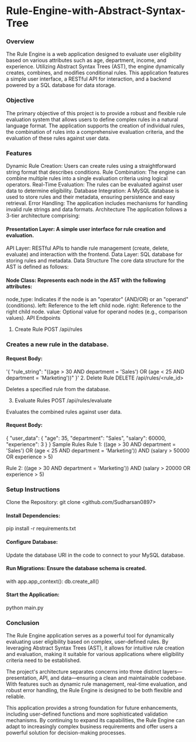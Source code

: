 # Rule-Engine-with-Abstract-Syntax-Tree
### Overview
The Rule Engine is a web application designed to evaluate user eligibility based on various attributes such as age, department, income, and experience. Utilizing Abstract Syntax Trees (AST), the engine dynamically creates, combines, and modifies conditional rules. This application features a simple user interface, a RESTful API for interaction, and a backend powered by a SQL database for data storage.

### Objective
The primary objective of this project is to provide a robust and flexible rule evaluation system that allows users to define complex rules in a natural language format. The application supports the creation of individual rules, the combination of rules into a comprehensive evaluation criteria, and the evaluation of these rules against user data.

### Features
Dynamic Rule Creation: Users can create rules using a straightforward string format that describes conditions.
Rule Combination: The engine can combine multiple rules into a single evaluation criteria using logical operators.
Real-Time Evaluation: The rules can be evaluated against user data to determine eligibility.
Database Integration: A MySQL database is used to store rules and their metadata, ensuring persistence and easy retrieval.
Error Handling: The application includes mechanisms for handling invalid rule strings and data formats.
Architecture
The application follows a 3-tier architecture comprising:

#### Presentation Layer: A simple user interface for rule creation and evaluation.
API Layer: RESTful APIs to handle rule management (create, delete, evaluate) and interaction with the frontend.
Data Layer: SQL database for storing rules and metadata.
Data Structure
The core data structure for the AST is defined as follows:

#### Node Class: Represents each node in the AST with the following attributes:
node_type: Indicates if the node is an "operator" (AND/OR) or an "operand" (conditions).
left: Reference to the left child node.
right: Reference to the right child node.
value: Optional value for operand nodes (e.g., comparison values).
API Endpoints

1. Create Rule
POST /api/rules

### Creates a new rule in the database.

#### Request Body:
'{
    "rule_string": "((age > 30 AND department = 'Sales') OR (age < 25 AND department = 'Marketing'))"
}'
2. Delete Rule
DELETE /api/rules/<rule_id>

Deletes a specified rule from the database.

3. Evaluate Rules
POST /api/rules/evaluate

Evaluates the combined rules against user data.

#### Request Body:
{
    "user_data": {
        "age": 35,
        "department": "Sales",
        "salary": 60000,
        "experience": 3
    }
}
Sample Rules
Rule 1:
((age > 30 AND department = 'Sales') OR (age < 25 AND department = 'Marketing')) AND (salary > 50000 OR experience > 5)

Rule 2:
((age > 30 AND department = 'Marketing')) AND (salary > 20000 OR experience > 5)

### Setup Instructions
Clone the Repository:
git clone <github.com/Sudharsan0897>

#### Install Dependencies:
pip install -r requirements.txt

#### Configure Database:
Update the database URI in the code to connect to your MySQL database.

#### Run Migrations: Ensure the database schema is created.
with app.app_context():
    db.create_all()
    
#### Start the Application:
python main.py

### Conclusion
The Rule Engine application serves as a powerful tool for dynamically evaluating user eligibility based on complex, user-defined rules. By leveraging Abstract Syntax Trees (AST), it allows for intuitive rule creation and evaluation, making it suitable for various applications where eligibility criteria need to be established.

The project's architecture separates concerns into three distinct layers—presentation, API, and data—ensuring a clean and maintainable codebase. With features such as dynamic rule management, real-time evaluation, and robust error handling, the Rule Engine is designed to be both flexible and reliable.

This application provides a strong foundation for future enhancements, including user-defined functions and more sophisticated validation mechanisms. By continuing to expand its capabilities, the Rule Engine can adapt to increasingly complex business requirements and offer users a powerful solution for decision-making processes.

